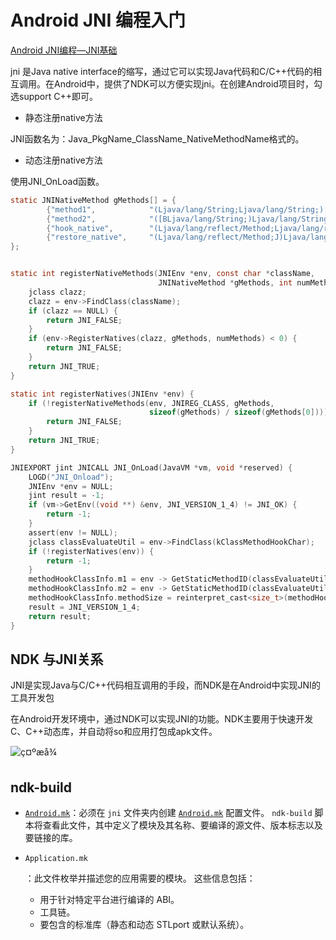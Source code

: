 # Android JNI 编程入门



[Android JNI编程—JNI基础](https://www.jianshu.com/p/aba734d5b5cd)

jni 是Java native interface的缩写，通过它可以实现Java代码和C/C++代码的相互调用。在Android中，提供了NDK可以方便实现jni。在创建Android项目时，勾选support C++即可。



- 静态注册native方法

JNI函数名为：Java_PkgName_ClassName_NativeMethodName格式的。

- 动态注册native方法

使用JNI_OnLoad函数。

```c
static JNINativeMethod gMethods[] = {
        {"method1",            "(Ljava/lang/String;Ljava/lang/String;)[B", (void *) method1},
        {"method2",            "([BLjava/lang/String;)Ljava/lang/String;", (void *) method2},
        {"hook_native",        "(Ljava/lang/reflect/Method;Ljava/lang/reflect/Method;)J", (void*)methodHook},
        {"restore_native",     "(Ljava/lang/reflect/Method;J)Ljava/lang/reflect/Method;",(void*)methodRestore}
};


static int registerNativeMethods(JNIEnv *env, const char *className,
                                 JNINativeMethod *gMethods, int numMethods) {
    jclass clazz;
    clazz = env->FindClass(className);
    if (clazz == NULL) {
        return JNI_FALSE;
    }
    if (env->RegisterNatives(clazz, gMethods, numMethods) < 0) {
        return JNI_FALSE;
    }
    return JNI_TRUE;
}

static int registerNatives(JNIEnv *env) {
    if (!registerNativeMethods(env, JNIREG_CLASS, gMethods,
                               sizeof(gMethods) / sizeof(gMethods[0]))) {
        return JNI_FALSE;
    }
    return JNI_TRUE;
}

JNIEXPORT jint JNICALL JNI_OnLoad(JavaVM *vm, void *reserved) {
    LOGD("JNI_Onload");
    JNIEnv *env = NULL;
    jint result = -1;
    if (vm->GetEnv((void **) &env, JNI_VERSION_1_4) != JNI_OK) {
        return -1;
    }
    assert(env != NULL);
    jclass classEvaluateUtil = env->FindClass(kClassMethodHookChar);
    if (!registerNatives(env)) {
        return -1;
    }
    methodHookClassInfo.m1 = env -> GetStaticMethodID(classEvaluateUtil, "m1", "()V");
    methodHookClassInfo.m2 = env -> GetStaticMethodID(classEvaluateUtil, "m2", "()V");
    methodHookClassInfo.methodSize = reinterpret_cast<size_t>(methodHookClassInfo.m2) - reinterpret_cast<size_t>(methodHookClassInfo.m1);
    result = JNI_VERSION_1_4;
    return result;
}
```





## NDK 与JNI关系

JNI是实现Java与C/C++代码相互调用的手段，而NDK是在Android中实现JNI的工具开发包

在Android开发环境中，通过NDK可以实现JNI的功能。NDK主要用于快速开发C、C++动态库，并自动将so和应用打包成apk文件。

![ç¤ºæå¾](http://upload-images.jianshu.io/upload_images/944365-6607e9321d3cbddd.png?imageMogr2/auto-orient/strip%7CimageView2/2/w/1240)





## ndk-build

- [`Android.mk`](https://developer.android.com/ndk/guides/android_mk.html?hl=zh-cn)：必须在 `jni` 文件夹内创建 [`Android.mk`](https://developer.android.com/ndk/guides/android_mk.html?hl=zh-cn) 配置文件。 `ndk-build` 脚本将查看此文件，其中定义了模块及其名称、要编译的源文件、版本标志以及要链接的库。

- `Application.mk`

  ：此文件枚举并描述您的应用需要的模块。 这些信息包括：

  - 用于针对特定平台进行编译的 ABI。
  - 工具链。
  - 要包含的标准库（静态和动态 STLport 或默认系统）。